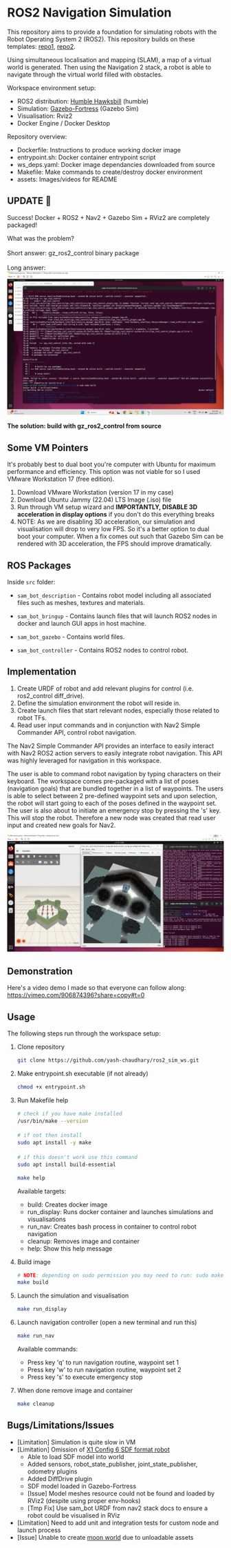 # ROS2 Navigation Simulation

This repository aims to provide a foundation for simulating robots with the Robot Operating System 2 (ROS2). This repository builds on these templates: [repo1](https://github.com/gazebosim/ros_gz_project_template/tree/fortress), [repo2](https://github.com/art-e-fact/navigation2_ignition_gazebo_example).

Using simultaneous localisation and mapping (SLAM), a map of a virtual world is generated. Then using the Navigation 2 stack, a robot is able
to navigate through the virtual world filled with obstacles. 

Workspace environment setup:
* ROS2 distribution: [Humble Hawksbill](https://docs.ros.org/en/humble/Installation.html) (humble)
* Simulation: [Gazebo-Fortress](https://gazebosim.org/docs/fortress/getstarted) (Gazebo Sim)
* Visualisation: Rviz2
* Docker Engine / Docker Desktop

Repository overview:
* Dockerfile: Instructions to produce working docker image
* entrypoint.sh: Docker container entrypoint script
* ws_deps.yaml: Docker image dependancies downloaded from source
* Makefile: Make commands to create/destroy docker environment
* assets: Images/videos for README

## UPDATE 🔄
Success! Docker + ROS2 + Nav2 + Gazebo Sim + RViz2 are completely packaged! 

What was the problem? <br />
<br />
Short answer: gz_ros2_control binary package <br />
<br />
Long answer: <br />
![gz_ros2_control issue](https://github.com/yash-chaudhary/ros2_sim_ws/blob/main/assets/gz_ros2_control_binary_install_error.png)

**The solution: build with gz_ros2_control from source**

## Some VM Pointers
It's probably best to dual boot you're computer with Ubuntu for maximum performance and efficiency. This option was not viable for so I used VMware Workstation 17 (free edition).
1. Download VMware Workstation (version 17 in my case)
2. Download Ubuntu Jammy (22.04) LTS Image (.iso) file 
3. Run through VM setup wizard and **IMPORTANTLY, DISABLE 3D acceleration in display options**  if you don't do this everything breaks
4. NOTE: As we are disabling 3D acceleration, our simulation and visualisation will drop to very low FPS. So it's a better option to dual boot your computer. When a fix comes out such that Gazebo Sim can be rendered with 3D acceleration, the FPS should improve dramatically.

## ROS Packages

Inside `src` folder:

* `sam_bot_description` - Contains robot model including all associated files such as meshes, textures and materials.

* `sam_bot_bringup` - Contains launch files that will launch ROS2 nodes in docker and launch GUI apps in host machine.

* `sam_bot_gazebo` - Contains world files.

* `sam_bot_controller` - Contains ROS2 nodes to control robot.

## Implementation
1. Create URDF of robot and add relevant plugins for control (i.e. ros2_control diff_drive).
2. Define the simulation environment the robot will reside in.
3. Create launch files that start relevant nodes, especially those related to robot TFs.
4. Read user input commands and in conjunction with Nav2 Simple Commander API, control robot navigation.

The Nav2 Simple Commander API provides an interface to easily interact with Nav2 ROS2 action servers to easily integrate robot navigation. This API was highly leveraged for navigation in this workspace.

The user is able to command robot navigation by typing characters on their keyboard. The workspace comes pre-packaged with a list of poses (navigation goals) that are bundled together in a list of waypoints.
The users is able to select between 2 pre-defined waypoint sets and upon selection, the robot will start going to each of the poses defined in the waypoint set. The user is also about to initiate an emergency 
stop by pressing the 's' key. This will stop the robot. Therefore a new node was created that read user input and created new goals for Nav2.

![docker_container_workspace](https://github.com/yash-chaudhary/ros2_sim_ws/blob/main/assets/simulation_visualsation_docker_instance.png)

## Demonstration

Here's a video demo I made so that everyone can follow along: https://vimeo.com/906874396?share=copy#t=0

## Usage
The following steps run through the workspace setup:
1. Clone repository

    ```bash
    git clone https://github.com/yash-chaudhary/ros2_sim_ws.git
    ```
1. Make entrypoint.sh executable (if not already)

    ```bash
    chmod +x entrypoint.sh
    ```

1. Run Makefile help
    ```bash
    # check if you have make installed
    /usr/bin/make --version
    
    # if not then install
    sudo apt install -y make

    # if this doesn't work use this command
    sudo apt install build-essential
    ```

    ```bash
    make help
    ```
    Available targets:
      - build: Creates docker image
      - run_display: Runs docker container and launches simulations and visualisations
      - run_nav: Creates bash process in container to control robot navigation
      - cleanup: Removes image and container
      - help: Show this help message

1. Build image

    ```bash
    # NOTE: depending on sudo permission you may need to run: sudo make build (which runs docker as a sudo user)
    make build
    ```

1. Launch the simulation and visualisation

    ```bash
    make run_display
    ```
    
 1. Launch navigation controller (open a new terminal and run this)

    ```bash
    make run_nav
    ```
    Available commands:
    - Press key 'q' to run navigation routine, waypoint set 1
    - Press key 'w' to run navigation routine, waypoint set 2
    - Press key 's' to execute emergency stop

 1. When done remove image and container

    ```bash
    make cleanup
    ```

## Bugs/Limitations/Issues
* \[Limitation\] Simulation is quite slow in VM
* \[Limitation\] Omission of [X1 Config 6 SDF format robot](https://app.gazebosim.org/OpenRobotics/fuel/models/X1%20Config%206)
    * Able to load SDF model into world
    * Added sensors, robot_state_publisher, joint_state_publisher, odometry plugins
    * Added DiffDrive plugin
    * SDF model loaded in Gazebo-Fortress
    * \[Issue\] Model meshes resource could not be found and loaded by RViz2 (despite using proper env-hooks)
    * \[Tmp Fix\] Use sam_bot URDF from nav2 stack docs to ensure a robot could be visualised in RViz
* \[Limitation\] Need to add unit and integration tests for custom node and launch process
* \[Issue\] Unable to create [moon world](https://app.gazebosim.org/OpenRobotics/fuel/models/Apollo15%20Landing%20Site%20Heightmap%201000x1000%20meters?fbclid=IwAR1pLdfhnXSIh05fvZ3V84veMrEM5-CD4LSQFrUtQ19ZjxCCOwCKv9LLWaM)  due to unloadable assets 
